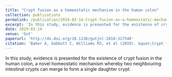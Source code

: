 ```yaml
---
title: "Crypt fusion as a homeostatic mechanism in the human colon"
collection: publications
permalink: /publication/2019-03-14-Crypt-fusion-as-a-homeostatic-mechanism-in-the-human-colon
excerpt: 'In this study, evidence is presented for the existence of crypt fusion in the human colon, a novel homeostatic mechanism whereby two neighbouring intestinal crypts can merge to form a single daughter crypt.'
date: 2019-03-14
venue: 'Gut'
paperurl: 'http://dx.doi.org/10.1136/gutjnl-2018-317540'
citation: 'Baker A, Gabbutt C, Williams MJ, et al (2019). &quot;Crypt fusion as a homeostatic mechanism in the human colon &quot; <i>Gut </i>. 2019;68:1986-1993.'
---
```

In this study, evidence is presented for the existence of crypt fusion in the human colon, a novel homeostatic mechanism whereby two neighbouring intestinal crypts can merge to form a single daughter crypt. 

<!-- Recommended citation: Baker A, Gabbutt C, Williams MJ, et al (2019). "Crypt fusion as a homeostatic mechanism in the human colon" <i>Gut</i>. 2019;68:1986-1993. [doi.org/10.1136/gutjnl-2018-317540](http://dx.doi.org/10.1136/gutjnl-2018-317540) -->
